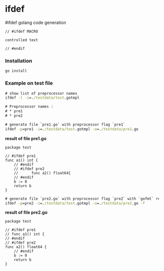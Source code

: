 # ifdef

#ifdef golang code generation

```
// #ifdef MACRO

controlled text

// #endif
```

### Installation

```
go install
```

### Example on test file

```cmd
# show list of preprocessor names
ifdef -l -i=./testdata/test.gotmpl

# Preprocessor names :
# * pre1
# * pre2

# generate file `pre1.go` with preprocessor flag `pre1`
ifdef -p=pre1 -i=./testdata/test.gotmpl -o=./testdata/pre1.go
```

**result of file pre1.go**
```golang
package test

// #ifdef pre1
func a1() int {
	// #endif
	// #ifdef pre2
	// 		func a2() float64{
	// #endif
	b := 0
	return b
}
```

```cmd
# generate file `pre2.go` with preprocessor flag `pre2` with `gofmt` result Go source
ifdef -p=pre2 -i=./testdata/test.gotmpl -o=./testdata/pre2.go -f
```


**result of file pre2.go**
```golang
package test

// #ifdef pre1
// func a1() int {
// #endif
// #ifdef pre2
func a2() float64 {
	// #endif
	b := 0
	return b
}
```
